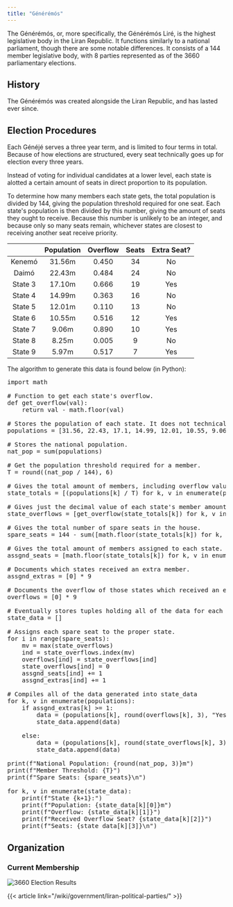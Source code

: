 ```yaml
---
title: "Générémós"
---
```


The Générémós, or, more specifically, the Générémós Liré, is the highest legislative body in the Liran Republic. 
It functions similarly to a national parliament, though there are some notable differences. 
It consists of a 144 member legislative body, with 8 parties represented as of the 3660 parliamentary elections.

<!---
History
Powers/Functions
Elections
Membership
Organization (within the Chamber)
--->

## History

The Générémós was created alongside the Liran Republic, and has lasted ever since.

## Election Procedures

Each Généjé serves a three year term, and is limited to four terms in total. 
Because of how elections are structured, every seat technically goes up for election every three years.
                
Instead of voting for individual candidates at a lower level, each state is 
alotted a certain amount of seats in direct proportion to its population.

To determine how many members each state gets, the total population is divided by 144, giving the population threshold required for one seat.
Each state's population is then divided by this number, giving the amount of seats they ought to receive.
Because this number is unlikely to be an integer, and because only so many seats remain, whichever states are closest to receiving another seat receive priority. 

|         | Population | Overflow | Seats | Extra Seat? |
|:-------:|:----------:|:--------:|:-----:|:-----------:|
|  Kenemó |   31.56m   |   0.450  |   34  |      No     |
|  Daimó  |   22.43m   |   0.484  |   24  |      No     |
| State 3 |   17.10m   |   0.666  |   19  |     Yes     |
| State 4 |   14.99m   |   0.363  |   16  |      No     |
| State 5 |   12.01m   |   0.110  |   13  |      No     |
| State 6 |   10.55m   |   0.516  |   12  |     Yes     |
| State 7 |    9.06m   |   0.890  |   10  |     Yes     |
| State 8 |    8.25m   |   0.005  |   9   |      No     |
| State 9 |    5.97m   |   0.517  |   7   |     Yes     |

The algorithm to generate this data is found below (in Python):
<pre>
import math

# Function to get each state's overflow.
def get_overflow(val):
    return val - math.floor(val)

# Stores the population of each state. It does not technically have to be ordered from greatest to least, but it can be.
populations = [31.56, 22.43, 17.1, 14.99, 12.01, 10.55, 9.06, 8.25, 5.97]

# Stores the national population.
nat_pop = sum(populations)

# Get the population threshold required for a member.
T = round((nat_pop / 144), 6)

# Gives the total amount of members, including overflow value, for every state.
state_totals = [(populations[k] / T) for k, v in enumerate(populations)]

# Gives just the decimal value of each state's member amount.
state_overflows = [get_overflow(state_totals[k]) for k, v in enumerate(state_totals)]

# Gives the total number of spare seats in the house.
spare_seats = 144 - sum([math.floor(state_totals[k]) for k, v in enumerate(state_totals)])

# Gives the total amount of members assigned to each state.
assgnd_seats = [math.floor(state_totals[k]) for k, v in enumerate(populations)]

# Documents which states received an extra member.
assgnd_extras = [0] * 9

# Documents the overflow of those states which received an extra member.
overflows = [0] * 9

# Eventually stores tuples holding all of the data for each state.
state_data = []

# Assigns each spare seat to the proper state.
for i in range(spare_seats):
    mv = max(state_overflows)
    ind = state_overflows.index(mv)
    overflows[ind] = state_overflows[ind]
    state_overflows[ind] = 0
    assgnd_seats[ind] += 1
    assgnd_extras[ind] += 1

# Compiles all of the data generated into state_data
for k, v in enumerate(populations):
    if assgnd_extras[k] >= 1:
        data = (populations[k], round(overflows[k], 3), "Yes", assgnd_seats[k])
        state_data.append(data)

    else:
        data = (populations[k], round(state_overflows[k], 3), "No", assgnd_seats[k])
        state_data.append(data)

print(f"National Population: {round(nat_pop, 3)}m")
print(f"Member Threshold: {T}")
print(f"Spare Seats: {spare_seats}\n")

for k, v in enumerate(state_data):
    print(f"State {k+1}:")
    print(f"Population: {state_data[k][0]}m")
    print(f"Overflow: {state_data[k][1]}")
    print(f"Received Overflow Seat? {state_data[k][2]}")
    print(f"Seats: {state_data[k][3]}\n")
</pre>

## Organization

### Current Membership
![3660 Election Results](/wiki/images/3660_liran_national_parliament_makeup.svg)

{{< article link="/wiki/government/liran-political-parties/" >}}




